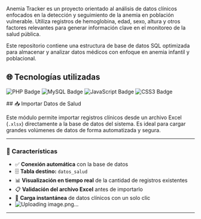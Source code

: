 Anemia Tracker es un proyecto orientado al análisis de datos clínicos enfocados en la detección y seguimiento de la anemia en población vulnerable. Utiliza registros de hemoglobina, edad, sexo, altura y otros factores relevantes para generar información clave en el monitoreo de la salud pública.

Este repositorio contiene una estructura de base de datos SQL optimizada para almacenar y analizar datos médicos con enfoque en anemia infantil y poblacional.

## 🌐 Tecnologías utilizadas

<p align="left">
  <img src="https://img.shields.io/badge/PHP-777BB4?style=for-the-badge&logo=php&logoColor=white" alt="PHP Badge"/>
  <img src="https://img.shields.io/badge/MySQL-4479A1?style=for-the-badge&logo=mysql&logoColor=white" alt="MySQL Badge"/>
  <img src="https://img.shields.io/badge/JavaScript-F7DF1E?style=for-the-badge&logo=javascript&logoColor=black" alt="JavaScript Badge"/>
  <img src="https://img.shields.io/badge/CSS3-1572B6?style=for-the-badge&logo=css3&logoColor=white" alt="CSS3 Badge"/>
</p>
## 📥 Importar Datos de Salud

Este módulo permite importar registros clínicos desde un archivo Excel (`.xlsx`) directamente a la base de datos del sistema. Es ideal para cargar grandes volúmenes de datos de forma automatizada y segura.

---

### 🧩 Características

- ✅ **Conexión automática** con la base de datos
- 🗄️ **Tabla destino:** `datos_salud`
- 📊 **Visualización en tiempo real** de la cantidad de registros existentes
- 📋 **Validación del archivo Excel** antes de importarlo
- 🚀 **Carga instantánea** de datos clínicos con un solo clic
- ![Uploading image.png…]()

---

